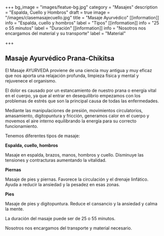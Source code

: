 +++
bg_image = "images/featue-bg.jpg"
category = "Masajes"
description = "Espalda, Cuello y Hombros"
draft = true
image = "/images/clasemasajecuello.jpg"
title = "Masaje Ayurvédico"
[[information]]
info = "Espalda, cuello y hombros"
label = "Tipos"
[[information]]
info = "25 o 55 minutos"
label = "Duración"
[[information]]
info = "Nosotros nos encargamos del material y su transporte"
label = "Material"

+++
## Masaje Ayurvédico Prana-Chikitsa

El Masaje AYURVEDA proviene de una ciencia muy antigua y muy eficaz que nos aporta una relajación profunda, limpieza física y mental y rejuvenece el organismo.

El dolor es causado por un estancamiento de nuestro prana o energía vital en el cuerpo, ya que al entrar en desequilibrio empezamos con los problemas de estrés que son la principal causa de todas las enfermedades.

Mediante las manipulaciones de presión, movimientos circulatorios, amasamiento, digitopuntura y fricción, generamos calor en el cuerpo y movemos el aire interno equilibrando la energía para su correcto funcionamiento.

Tenemos diferentes tipos de masaje:

**Espalda, cuello, hombros**

Masaje en espalda, brazos, manos, hombros y cuello. Disminuye las tensiones y contracturas aumentando la vitalidad.

**Piernas**

Masaje de pies y piernas. Favorece la circulación y el drenaje linfático. Ayuda a reducir la ansiedad y la pesadez en esas zonas.

**Pies**

Masaje de pies y digitopuntura. Reduce el cansancio y la ansiedad y calma la mente.

La duración del masaje puede ser de 25 o 55 minutos.

Nosotros nos encargamos del transporte y material necesario.